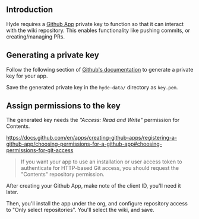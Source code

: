 ## Introduction
Hyde requires a [Github App](https://docs.github.com/en/apps/creating-github-apps/authenticating-with-a-github-app/authenticating-as-a-github-app) private key to function so that it
can interact with the wiki repository. This enables functionality like pushing commits, or creating/managing PRs.

## Generating a private key
Follow the following section of [Github's documentation](https://docs.github.com/en/apps/creating-github-apps/authenticating-with-a-github-app/managing-private-keys-for-github-apps#generating-private-keys) to generate a private key for your app.

Save the generated private key in the `hyde-data/` directory  as `key.pem`.

## Assign permissions to the key
The generated key needs the *"Access: Read and Write"* permission for Contents.

<https://docs.github.com/en/apps/creating-github-apps/registering-a-github-app/choosing-permissions-for-a-github-app#choosing-permissions-for-git-access>
> If you want your app to use an installation or user access token to authenticate for HTTP-based Git access, you should request the "Contents" repository permission.

After creating your Github App, make note of the client ID, you'll need it later.

Then, you'll install the app under the org, and configure repository access to "Only select repositories". You'll select the wiki, and save.